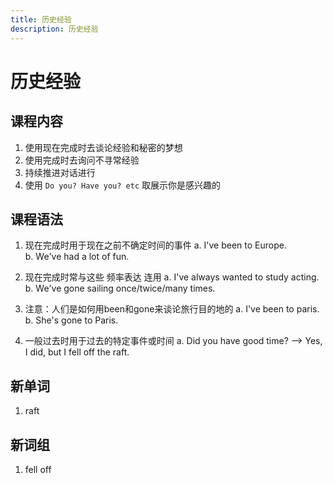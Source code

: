 ```yaml
---
title: 历史经验
description: 历史经验
---
```


# 历史经验

## 课程内容

1. 使用现在完成时去谈论经验和秘密的梦想
2. 使用完成时去询问不寻常经验
3. 持续推进对话进行
4. 使用 `Do you? Have you? etc` 取展示你是感兴趣的  

## 课程语法

1. 现在完成时用于现在之前不确定时间的事件
    a. I've been to Europe.  
    b. We've had a lot of fun.

2. 现在完成时常与这些 频率表达 连用
    a. I've always wanted to study acting.
    b. We've gone sailing once/twice/many times.

3. 注意：人们是如何用been和gone来谈论旅行目的地的
    a. I've been to paris.
    b. She's gone to Paris.

4. 一般过去时用于过去的特定事件或时间
    a. Did you have good time? --> Yes, I did, but I fell off the raft.  

## 新单词

1. raft

## 新词组

1. fell off
